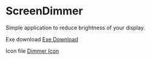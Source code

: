 # ScreenDimmer
Simple application to reduce brightness of your display.

Exe download <a href="/RandomCatGit/ScreenDimmer/raw/master/brightness/exe/Dimmer.exe">Exe Download</a>

Icon file <a href="/RandomCatGit/ScreenDimmer/raw/master/brightness/exe/dimmer.png">Dimmer Icon</a>
